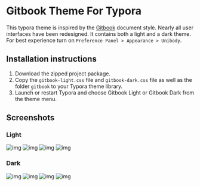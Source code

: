 # Gitbook Theme For Typora
This typora theme is inspired by the [Gitbook](https://www.gitbook.com) document style. Nearly all user interfaces have been redesigned. It contains both a light and a dark theme. For best experience turn on `Preference Panel > Appearance > Unibody`.

## Installation instructions
1. Download the zipped project package.
2. Copy the `gitbook-light.css` file and `gitbook-dark.css` file as well as the folder `gitbook` to your Typora theme library.
3. Launch or restart Typora and choose Gitbook Light or Gitbook Dark from the theme menu.

## Screenshots

### Light
![img](gitbooklight_main)
![img](gitbooklight_megamenu)
![img](gitbooklight_ui)
![img](gitbooklight_themes)

### Dark
![img](gitbookdark_main)
![img](gitbookdark_megamenu)
![img](gitbookdark_ui)
![img](gitbookdark_themes)
